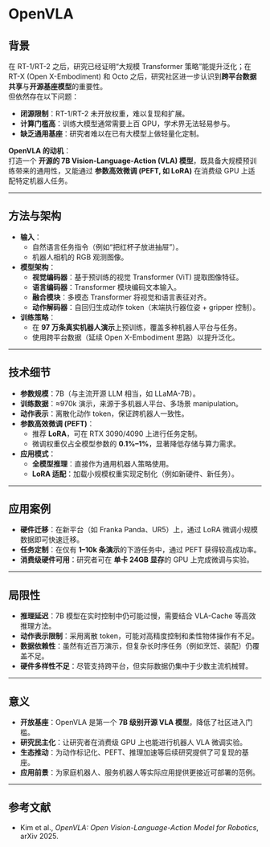 # OpenVLA

## 背景
在 RT-1/RT-2 之后，研究已经证明“大规模 Transformer 策略”能提升泛化；在 RT-X (Open X-Embodiment) 和 Octo 之后，研究社区进一步认识到**跨平台数据共享**与**开源基座模型**的重要性。  
但依然存在以下问题：  
- **闭源限制**：RT-1/RT-2 未开放权重，难以复现和扩展。  
- **计算门槛高**：训练大模型通常需要上百 GPU，学术界无法轻易参与。  
- **缺乏通用基座**：研究者难以在已有大模型上做轻量化定制。  

**OpenVLA 的动机**：  
打造一个 **开源的 7B Vision-Language-Action (VLA) 模型**，既具备大规模预训练带来的通用性，又能通过 **参数高效微调 (PEFT, 如 LoRA)** 在消费级 GPU 上适配特定机器人任务。

---

## 方法与架构
- **输入**：
  - 自然语言任务指令（例如“把红杯子放进抽屉”）。  
  - 机器人相机的 RGB 观测图像。  
- **模型架构**：
  - **视觉编码器**：基于预训练的视觉 Transformer (ViT) 提取图像特征。  
  - **语言编码器**：Transformer 模块编码文本输入。  
  - **融合模块**：多模态 Transformer 将视觉和语言表征对齐。  
  - **动作解码器**：自回归生成动作 token（末端执行器位姿 + gripper 控制）。  
- **训练策略**：
  - 在 **97 万条真实机器人演示**上预训练，覆盖多种机器人平台与任务。  
  - 使用跨平台数据（延续 Open X-Embodiment 思路）以提升泛化。  

---

## 技术细节
- **参数规模**：7B（与主流开源 LLM 相当，如 LLaMA-7B）。  
- **训练数据**：≈970k 演示，来源于多机器人平台、多场景 manipulation。  
- **动作表示**：离散化动作 token，保证跨机器人一致性。  
- **参数高效微调 (PEFT)**：
  - 推荐 **LoRA**，可在 RTX 3090/4090 上进行任务定制。  
  - 微调权重仅占全模型参数的 **0.1%–1%**，显著降低存储与算力需求。  
- **应用模式**：
  - **全模型推理**：直接作为通用机器人策略使用。  
  - **LoRA 适配**：加载小规模权重实现定制化（例如新硬件、新任务）。  

---

## 应用案例
- **硬件迁移**：在新平台（如 Franka Panda、UR5）上，通过 LoRA 微调小规模数据即可快速迁移。  
- **任务定制**：在仅有 **1–10k 条演示**的下游任务中，通过 PEFT 获得较高成功率。  
- **消费级硬件可用**：研究者可在 **单卡 24GB 显存**的 GPU 上完成微调与实验。  

---

## 局限性
- **推理延迟**：7B 模型在实时控制中仍可能过慢，需要结合 VLA-Cache 等高效推理方法。  
- **动作表示限制**：采用离散 token，可能对高精度控制和柔性物体操作有不足。  
- **数据依赖性**：虽然有近百万演示，但复杂长时序任务（例如烹饪、装配）仍覆盖不足。  
- **硬件多样性不足**：尽管支持跨平台，但实际数据仍集中于少数主流机械臂。  

---

## 意义
- **开放基座**：OpenVLA 是第一个 **7B 级别开源 VLA 模型**，降低了社区进入门槛。  
- **研究民主化**：让研究者在消费级 GPU 上也能进行机器人 VLA 微调实验。  
- **生态推动**：为动作标记化、PEFT、推理加速等后续研究提供了可复现的基座。  
- **应用前景**：为家庭机器人、服务机器人等实际应用提供更接近可部署的范例。  

---

## 参考文献
- Kim et al., *OpenVLA: Open Vision-Language-Action Model for Robotics*, arXiv 2025.  
